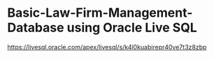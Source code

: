 # Basic-Law-Firm-Management-Database using Oracle Live SQL

https://livesql.oracle.com/apex/livesql/s/k4l0kuabirepr40ve7t3z8zbp
